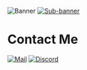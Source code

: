 ![Banner](https://github.com/hayfidev/hayfii/blob/main/banner.png)
[![Sub-banner](https://github.com/hayfidev/hayfii/blob/main/subbanner.png)](https://dsc.gg/hayfi)

# Contact Me
[![Mail](https://github.com/hayfidev/hayfii/blob/main/mail.png)](https://discord.com/users/800285222385614848) [![Discord](https://github.com/hayfidev/hayfii/blob/main/discord.png)](https://discord.com/users/800285222385614848)
